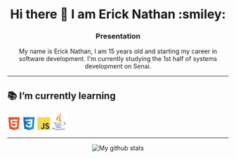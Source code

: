 <h1 align="center">Hi there 👋 I am Erick Nathan :smiley:</h1>

<h3 align="center">Presentation</h3>

<p align="center">
My name is Erick Nathan, I am 15 years old and starting my career in software development. I'm currently studying the 1st half of systems development on Senai.
</p>

---

## 📚 I’m currently learning
<img src = 'https://github.com/gustavoddainezi/gustavoddainezi/blob/master/image/html5.svg' width='30'/> <img src = 'https://github.com/gustavoddainezi/gustavoddainezi/blob/master/image/css3.svg' width='30'/> <img src = 'https://github.com/gustavoddainezi/gustavoddainezi/blob/master/image/javascript.svg' width='30'/> <img src = 'https://github.com/gustavoddainezi/gustavoddainezi/blob/master/image/java.png' width='30'/> 

---

<div align="center">

![My github stats](https://github-readme-stats.vercel.app/api?username=ErickNathan&show_icons=true&theme=light)

<!-- [![Top Langs](https://github-readme-stats.vercel.app/api/top-langs/?username=ErickNathan&theme=dark)](https://github.com/ErickNathan/github-readme-stats) -->

   </div>
